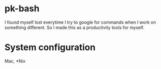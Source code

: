 # pk-bash

I found myself lost everytime I try to google for commands when I work on something different. So I made this as a productivity tools for myself.

# System configuration
Mac, *Nix
